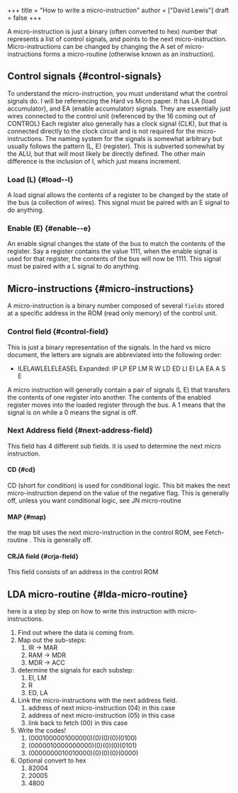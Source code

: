 +++
title = "How to write a micro-instruction"
author = ["David Lewis"]
draft = false
+++

A micro-instruction is just a binary (often converted to hex) number that represents a list of control signals, and points to the next micro-instruction.  Micro-instructions can be changed by changing the  A set of micro-instructions forms a micro-routine (otherwise known as an instruction).


## Control signals {#control-signals}

To understand the micro-instruction, you must understand what the control signals do. I will be referencing the Hard vs Micro paper. It has LA (load accumulator), and EA (enable accumulator) signals. They are essentially just wires connected to the control unit (referenced by the 16 coming out of CONTROL) Each register also generally has a clock signal (CLK), but that is connected directly to the clock circuit and is not required for the micro-instructions. The naming system for the signals is somewhat arbitrary but usually follows the pattern (L, E) (register). This is subverted somewhat by the ALU, but that will most likely be directly defined. The other main difference is the inclusion of I, which just means increment.


### Load (L) {#load--l}

A load signal allows the contents of a register to be changed by the state of the bus (a collection of wires). This signal must be paired with an E signal to do anything.


### Enable (E) {#enable--e}

An enable signal changes the state of the bus to match the contents of the register. Say a register contains the value 1111, when the enable signal is used for that register, the contents of the bus will now be 1111. This signal must be paired with a L signal to do anything.


## Micro-instructions {#micro-instructions}

A micro-instruction is a binary number composed of several `fields` stored at a specific address in the ROM (read only memory) of the control unit.


### Control field {#control-field}

This is just a binary representation of the signals. In the hard vs micro document, the letters are signals are abbreviated into the following order:

-   ILELAWLELELEASEL
    Expanded: IP LP EP LM R W LD ED LI EI LA EA A S E

A micro instruction will generally contain a pair of signals (L E) that transfers the contents of one register into another. The contents of the enabled register moves into the loaded register through the bus. A 1 means that the signal is on while a 0 means the signal is off.


### Next Address field {#next-address-field}

This field has 4 different sub fields. it is used to determine the next micro instruction.


#### CD {#cd}

CD (short for condition) is used for conditional logic. This bit makes the next micro-instruction depend on the value of the negative flag. This is generally off, unless you want conditional logic, see JN micro-routine


#### MAP {#map}

the map bit uses the next micro-instruction in the control ROM, see Fetch-routine . This is generally off.


#### CRJA field {#crja-field}

This field consists of an address in the control ROM


## LDA micro-routine {#lda-micro-routine}

here is a step by step on how to write this instruction with micro-instructions.

1.  Find out where the data is coming from.
2.  Map out the sub-steps:
    1.  IR -> MAR
    2.  RAM -> MDR
    3.  MDR -> ACC
3.  determine the signals for each substep:
    1.  EI, LM
    2.  R
    3.  ED, LA
4.  Link the micro-instructions with the next address field.
    1.  address of next micro-instruction (04) in this case
    2.  address of next micro-instruction (05) in this case
    3.  link back to fetch (00) in this case
5.  Write the codes!
    1.  (0001000001000000)(0)(0)(0)(0100)
    2.  (0000010000000000)(0)(0)(0)(0101)
    3.  (0000000010010000)(0)(0)(0)(0000)
6.  Optional convert to hex
    1.  82004
    2.  20005
    3.  4800
